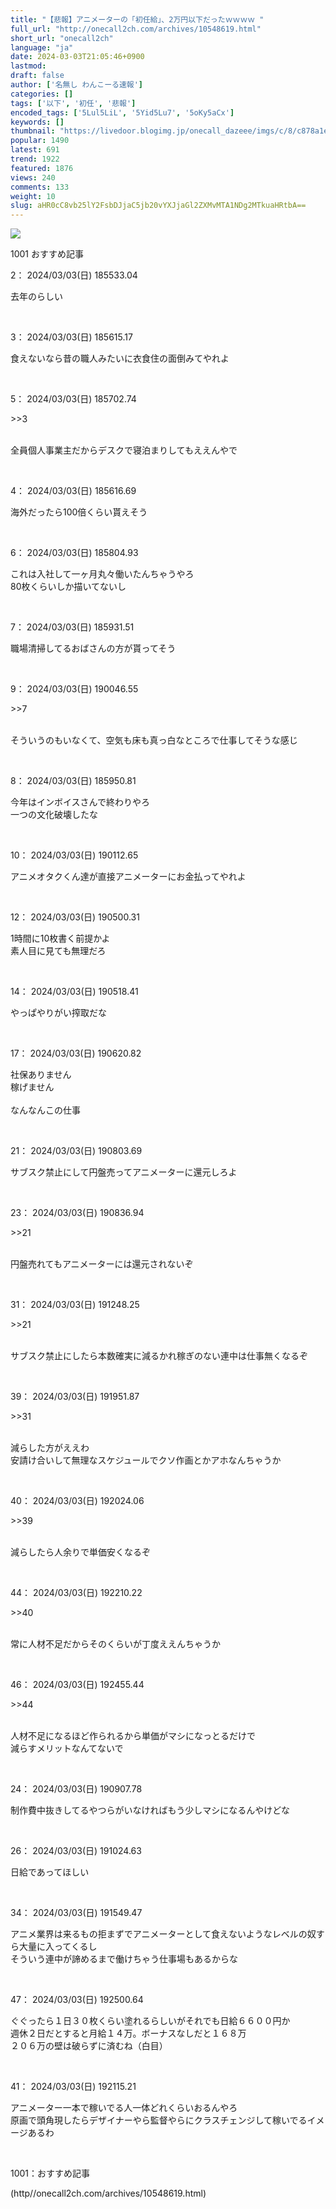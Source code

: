 ```yaml
---
title: "【悲報】アニメーターの「初任給」、2万円以下だったｗｗｗｗ "
full_url: "http://onecall2ch.com/archives/10548619.html"
short_url: "onecall2ch"
language: "ja"
date: 2024-03-03T21:05:46+0900
lastmod: 
draft: false
author: ['名無し わんこーる速報']
categories: []
tags: ['以下', '初任', '悲報']
encoded_tags: ['5Lul5LiL', '5Yid5Lu7', '5oKy5aCx']
keywords: []
thumbnail: "https://livedoor.blogimg.jp/onecall_dazeee/imgs/c/8/c878a1e4-s.jpg"
popular: 1490
latest: 691
trend: 1922
featured: 1876
views: 240
comments: 133
weight: 10
slug: aHR0cC8vb25lY2FsbDJjaC5jb20vYXJjaGl2ZXMvMTA1NDg2MTkuaHRtbA==
---
```


![](https://livedoor.blogimg.jp/onecall_dazeee/imgs/c/8/c878a1e4-s.jpg)

<div> <p class='name2'> 1001 おすすめ記事</p> <p class='name2'>2： 2024/03/03(日) 185533.04 </p><p class='onecall'> 去年のらしい <br></p><br> <p class='name2'>3： 2024/03/03(日) 185615.17 </p><p class='onecall'> 食えないなら昔の職人みたいに衣食住の面倒みてやれよ <br></p><br> <p class='name2'>5： 2024/03/03(日) 185702.74 </p><p class='onecall'> <p class='anchor'>>>3</p> <br> 全員個人事業主だからデスクで寝泊まりしてもええんやで <br></p><br> <p class='name2'>4： 2024/03/03(日) 185616.69 </p><p class='onecall'> 海外だったら100倍くらい貰えそう <br></p><br> <p class='name2'>6： 2024/03/03(日) 185804.93 </p><p class='onecall'> これは入社して一ヶ月丸々働いたんちゃうやろ <br> 80枚くらいしか描いてないし <br></p><br> <p class='name2'>7： 2024/03/03(日) 185931.51 </p><p class='onecall'> 職場清掃してるおばさんの方が貰ってそう <br></p><br> <p class='name2'>9： 2024/03/03(日) 190046.55 </p><p class='onecall'> <p class='anchor'>>>7</p> <br> そういうのもいなくて、空気も床も真っ白なところで仕事してそうな感じ <br></p><br> <p class='name2'>8： 2024/03/03(日) 185950.81 </p><p class='onecall'> 今年はインボイスさんで終わりやろ <br> 一つの文化破壊したな <br></p><br> <p class='name2'>10： 2024/03/03(日) 190112.65 </p><p class='onecall'> アニメオタクくん達が直接アニメーターにお金払ってやれよ <br></p><br> <p class='name2'>12： 2024/03/03(日) 190500.31 </p><p class='onecall'> 1時間に10枚書く前提かよ <br> 素人目に見ても無理だろ <br></p><br> <p class='name2'>14： 2024/03/03(日) 190518.41 </p><p class='onecall'> やっぱやりがい搾取だな <br></p><br> <p class='name2'>17： 2024/03/03(日) 190620.82 </p><p class='onecall'> 社保ありません <br> 稼げません <br> <br> なんなんこの仕事 <br></p><br> <p class='name2'>21： 2024/03/03(日) 190803.69 </p><p class='onecall'> サブスク禁止にして円盤売ってアニメーターに還元しろよ <br></p><br> <p class='name2'>23： 2024/03/03(日) 190836.94 </p><p class='onecall'> <p class='anchor'>>>21</p> <br> 円盤売れてもアニメーターには還元されないぞ <br></p><br> <p class='name2'>31： 2024/03/03(日) 191248.25 </p><p class='onecall'> <p class='anchor'>>>21</p> <br> サブスク禁止にしたら本数確実に減るかれ稼ぎのない連中は仕事無くなるぞ <br></p><br> <p class='name2'>39： 2024/03/03(日) 191951.87 </p><p class='onecall'> <p class='anchor'>>>31</p> <br> 減らした方がええわ <br> 安請け合いして無理なスケジュールでクソ作画とかアホなんちゃうか <br></p><br> <p class='name2'>40： 2024/03/03(日) 192024.06 </p><p class='onecall'> <p class='anchor'>>>39</p> <br> 減らしたら人余りで単価安くなるぞ <br></p><br> <p class='name2'>44： 2024/03/03(日) 192210.22 </p><p class='onecall'> <p class='anchor'>>>40</p> <br> 常に人材不足だからそのくらいが丁度ええんちゃうか <br></p><br> <p class='name2'>46： 2024/03/03(日) 192455.44 </p><p class='onecall'> <p class='anchor'>>>44</p> <br> 人材不足になるほど作られるから単価がマシになっとるだけで <br> 減らすメリットなんてないで <br></p><br> <p class='name2'>24： 2024/03/03(日) 190907.78 </p><p class='onecall'> 制作費中抜きしてるやつらがいなければもう少しマシになるんやけどな <br></p><br> <p class='name2'>26： 2024/03/03(日) 191024.63 </p><p class='onecall'> 日給であってほしい <br></p><br> <p class='name2'>34： 2024/03/03(日) 191549.47 </p><p class='onecall'> アニメ業界は来るもの拒まずでアニメーターとして食えないようなレベルの奴すら大量に入ってくるし <br> そういう連中が諦めるまで働けちゃう仕事場もあるからな <br></p><br> <p class='name2'>47： 2024/03/03(日) 192500.64 </p><p class='onecall'> ぐぐったら１日３０枚くらい塗れるらしいがそれでも日給６６００円か <br> 週休２日だとすると月給１４万。ボーナスなしだと１６８万 <br> ２０６万の壁は破らずに済むね（白目） <br></p><br> <p class='name2'>41： 2024/03/03(日) 192115.21 </p><p class='onecall'> アニメーター一本で稼いでる人一体どれくらいおるんやろ <br> 原画で頭角現したらデザイナーやら監督やらにクラスチェンジして稼いでるイメージあるわ <br></p><br> <p class='name2'>1001：おすすめ記事</p> </div>

(http//onecall2ch.com/archives/10548619.html)
